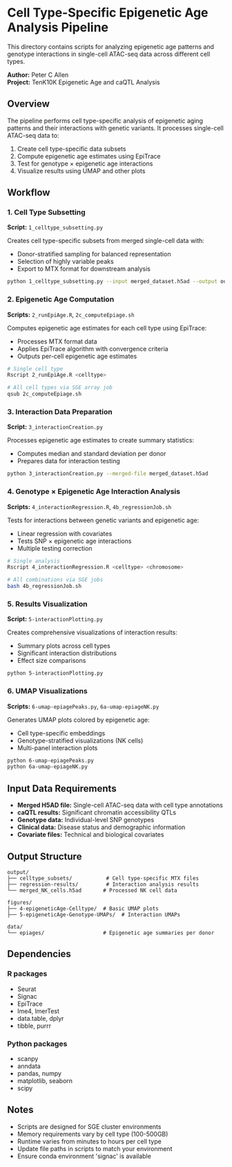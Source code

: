 # Cell Type-Specific Epigenetic Age Analysis Pipeline

This directory contains scripts for analyzing epigenetic age patterns and genotype interactions in single-cell ATAC-seq data across different cell types.

**Author:** Peter C Allen  
**Project:** TenK10K Epigenetic Age and caQTL Analysis

## Overview

The pipeline performs cell type-specific analysis of epigenetic aging patterns and their interactions with genetic variants. It processes single-cell ATAC-seq data to:

1. Create cell type-specific data subsets
2. Compute epigenetic age estimates using EpiTrace
3. Test for genotype × epigenetic age interactions
4. Visualize results using UMAP and other plots

## Workflow

### 1. Cell Type Subsetting
**Script:** `1_celltype_subsetting.py`

Creates cell type-specific subsets from merged single-cell data with:
- Donor-stratified sampling for balanced representation
- Selection of highly variable peaks
- Export to MTX format for downstream analysis

```bash
python 1_celltype_subsetting.py --input merged_dataset.h5ad --output output/celltype_subsets
```

### 2. Epigenetic Age Computation
**Scripts:** `2_runEpiAge.R`, `2c_computeEpiage.sh`

Computes epigenetic age estimates for each cell type using EpiTrace:
- Processes MTX format data
- Applies EpiTrace algorithm with convergence criteria
- Outputs per-cell epigenetic age estimates

```bash
# Single cell type
Rscript 2_runEpiAge.R <celltype>

# All cell types via SGE array job
qsub 2c_computeEpiage.sh
```

### 3. Interaction Data Preparation
**Script:** `3_interactionCreation.py`

Processes epigenetic age estimates to create summary statistics:
- Computes median and standard deviation per donor
- Prepares data for interaction testing

```bash
python 3_interactionCreation.py --merged-file merged_dataset.h5ad
```

### 4. Genotype × Epigenetic Age Interaction Analysis
**Scripts:** `4_interactionRegression.R`, `4b_regressionJob.sh`

Tests for interactions between genetic variants and epigenetic age:
- Linear regression with covariates
- Tests SNP × epigenetic age interactions
- Multiple testing correction

```bash
# Single analysis
Rscript 4_interactionRegression.R <celltype> <chromosome>

# All combinations via SGE jobs
bash 4b_regressionJob.sh
```

### 5. Results Visualization
**Script:** `5-interactionPlotting.py`

Creates comprehensive visualizations of interaction results:
- Summary plots across cell types
- Significant interaction distributions
- Effect size comparisons

```bash
python 5-interactionPlotting.py
```

### 6. UMAP Visualizations
**Scripts:** `6-umap-epiagePeaks.py`, `6a-umap-epiageNK.py`

Generates UMAP plots colored by epigenetic age:
- Cell type-specific embeddings
- Genotype-stratified visualizations (NK cells)
- Multi-panel interaction plots

```bash
python 6-umap-epiagePeaks.py
python 6a-umap-epiageNK.py
```

## Input Data Requirements

- **Merged H5AD file:** Single-cell ATAC-seq data with cell type annotations
- **caQTL results:** Significant chromatin accessibility QTLs
- **Genotype data:** Individual-level SNP genotypes
- **Clinical data:** Disease status and demographic information
- **Covariate files:** Technical and biological covariates

## Output Structure

```
output/
├── celltype_subsets/           # Cell type-specific MTX files
├── regression-results/         # Interaction analysis results
└── merged_NK_cells.h5ad       # Processed NK cell data

figures/
├── 4-epigeneticAge-Celltype/  # Basic UMAP plots
├── 5-epigeneticAge-Genotype-UMAPs/  # Interaction UMAPs

data/
└── epiages/                   # Epigenetic age summaries per donor
```

## Dependencies

### R packages
- Seurat
- Signac
- EpiTrace
- lme4, lmerTest
- data.table, dplyr
- tibble, purrr

### Python packages
- scanpy
- anndata
- pandas, numpy
- matplotlib, seaborn
- scipy

## Notes

- Scripts are designed for SGE cluster environments
- Memory requirements vary by cell type (100-500GB)
- Runtime varies from minutes to hours per cell type
- Update file paths in scripts to match your environment
- Ensure conda environment 'signac' is available
